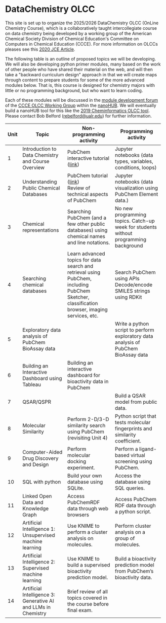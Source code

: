 # DataChemistry OLCC
This site is set up to organize the 2025/2026 DataChemistry OLCC (OnLine Chemistry Course), which is a collaboratively taught intercollegiate course on data chemistry being developed by a working group of the American Chemical Society Division of Chemical Education's Committee on Computers in Chemical Education (CCCE). For more information on OLCCs pleases see this [2020 JCE Article](https://pubs.acs.org/doi/10.1021/acs.jchemed.0c01035). 

The following table is an outline of proposed topics we will be developing. We will also be developing python primer modules, many based on the work of other people who have shared their material on the web, and will then take a "backward curriculum design" approach in that we will create maps through content to prepare students for some of the more advanced modules below. That is, this course is designed for chemistry majors with little or no programming background, but who want to learn coding.

Each of these modules will be discussed in the [module development forum](https://nanohub.org/groups/ccce) of the [CCCE OLCC Working Group](https://nanohub.org/groups/ccce) within the [nanoHUB](https://nanohub.org//). We will eventually build a nanoHUB tool for this like the [2019 Cheminformatics OLCC tool](https://nanohub.org/tools/cheminf2019olcc). Please contact Bob Belford (rebelford@ualr.edu) for further information.  


| Unit | Topic                                          | Non-programming activity                                                                                                                                   | Programming activity                                                                                      |
|------|------------------------------------------------|-----------------------------------------------------------------------------------------------------------------------------------------------------------|----------------------------------------------------------------------------------------------------------|
| 1    | Introduction to Data Chemistry and Course Overview | PubChem interactive tutorial ([link](https://www.nlm.nih.gov/oet/ed/pubchem/tutorial/index.html))                                                          | Jupyter notebooks (data types, variables, conditions, loops)                                              |
| 2    | Understanding Public Chemical Databases         | PubChem tutorial ([link](https://doi.org/10.1002/cpz1.217)) <br> Review of technical aspects of PubChem                                                   | Jupyter notebooks (data visualization using PubChem Element data.)                                        |
| 3    | Chemical representations                       | Searching PubChem (and a few other public databases) using chemical names and line notations.                                                             | No new programming topics. Catch-up week for students without programming background                      |
| 4    | Searching chemical databases                   | Learn advanced topics for data search and retrieval using PubChem, including PubChem Sketcher, classification browser, imaging services, etc.              | Search PubChem using APIs <br> Decode/encode SMILES strings using RDKit                                   |
| 5    | Exploratory data analysis of PubChem BioAssay data |                                                                                                                                                           | Write a python script to perform exploratory data analysis of PubChem BioAssay data                       |
| 6    | Building an Interactive Dashboard using Tableau | Building an interactive dashboard for bioactivity data in PubChem                                                                                          |                                                                                                          |
| 7    | QSAR/QSPR                                      |                                                                                                                                                           | Build a QSAR model from public data.                                                                     |
| 8    | Molecular Similarity                           | Perform 2-D/3-D similarity search using PubChem (revisiting Unit 4)                                                                                       | Python script that tests molecular fingerprints and similarity coefficient.                               |
| 9    | Computer-Aided Drug Discovery and Design       | Perform molecular docking experiment.                                                                                                                      | Perform a ligand-based virtual screening using PubChem.                                                  |
| 10   | SQL with python                                | Build your own database using SQLite.                                                                                                                      | Access the database using SQL queries.                                                                   |
| 11   | Linked Open Data and Knowledge Graph           | Access PubChemRDF data through web browsers                                                                                                                | Access PubChem RDF data through a python script.                                                         |
| 12   | Artificial Intelligence 1: Unsupervised machine learning | Use KNIME to perform a cluster analysis on molecules.                                                                                                     | Perform cluster analysis on a group of molecules.                                                        |
| 13   | Artificial Intelligence 2: Supervised machine learning | Use KNIME to build a supervised bioactivity prediction model.                                                                                             | Build a bioactivity prediction model from PubChem’s bioactivity data.                                    |
| 14   | Artificial Intelligence 3: Generative AI and LLMs in Chemistry | Brief review of all topics covered in the course before final exam.                                                                                        |                                                                                                          |

